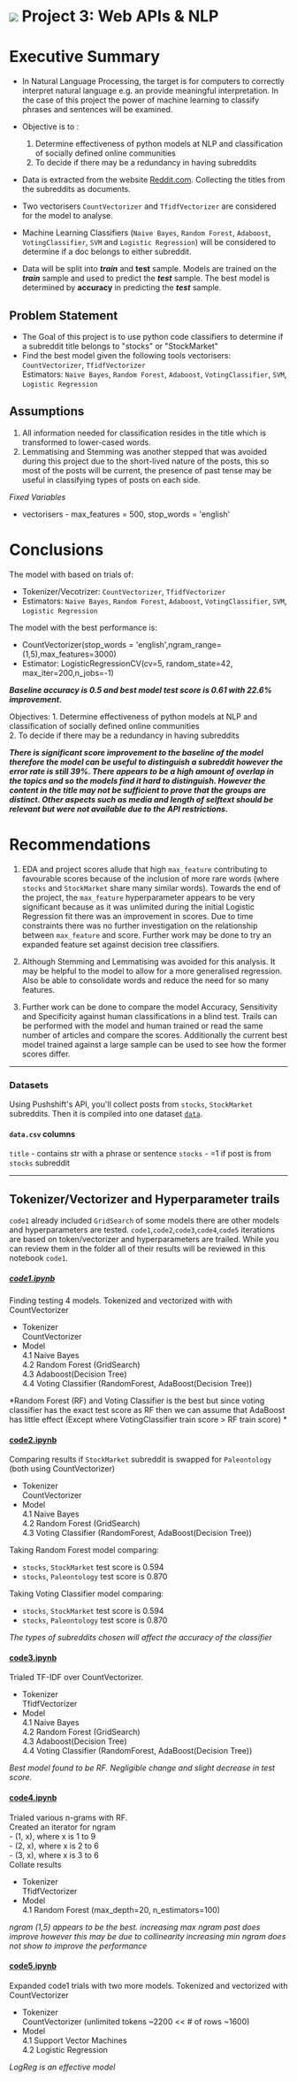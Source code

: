 
# ![](https://ga-dash.s3.amazonaws.com/production/assets/logo-9f88ae6c9c3871690e33280fcf557f33.png) Project 3: Web APIs & NLP


# Executive Summary

- In Natural Language Processing, the target is for computers to correctly interpret natural language e.g. an provide meaningful interpretation. In the case of this project the power of machine learning to classify phrases and sentences will be examined.
- Objective is to :  

    1. Determine effectiveness of python models at NLP and classification of socially defined online communities  
    2. To decide if there may be a redundancy in having subreddits   

- Data is extracted from the website [Reddit.com](https://www.reddit.com). Collecting the titles from the subreddits as documents.
- Two vectorisers `CountVectorizer` and `TfidfVectorizer` are considered for the model to analyse.
- Machine Learning Classifiers (`Naive Bayes`, `Random Forest`, `Adaboost`, `VotingClassifier`, `SVM` and `Logistic Regression`) will be considered to determine if a doc belongs to either subreddit.
- Data will be split into ***train*** and **test** sample. Models are trained on the ***train*** sample and used to predict the ***test*** sample. The best model is determined by **accuracy** in predicting the ***test*** sample.


## Problem Statement

- The Goal of this project is to use python code classifiers to determine if a subreddit title belongs to "stocks" or "StockMarket"
- Find the best model given the following tools
    vectorisers: `CountVectorizer`, `TfidfVectorizer`  
    Estimators: `Naive Bayes`, `Random Forest`, `Adaboost`, `VotingClassifier`, `SVM`, `Logistic Regression`
    
## Assumptions
1. All information needed for classification resides in the title which is transformed to lower-cased words. 
2. Lemmatising and Stemming was another stepped that was avoided during this project due to the short-lived nature of the posts, this so most of the posts will be current, the presence of past tense may be useful in classifying types of posts on each side. 

_Fixed Variables_
-  vectorisers - max_features = 500, stop_words = 'english'

# Conclusions 

The model with based on trials of: 

- Tokenizer/Vecotrizer: `CountVectorizer`, `TfidfVectorizer`  
- Estimators: `Naive Bayes`, `Random Forest`, `Adaboost`, `VotingClassifier`, `SVM`, `Logistic Regression`

The model with the best performance is: 
- CountVectorizer(stop_words = 'english',ngram_range=(1,5),max_features=3000)  
- Estimator: LogisticRegressionCV(cv=5,  random_state=42, max_iter=200,n_jobs=-1)

***Baseline accuracy is 0.5 and best model test score is 0.61 with 22.6% improvement.***

Objectives:
    1. Determine effectiveness of python models at NLP and classification of socially defined online communities  
    2. To decide if there may be a redundancy in having subreddits

***There is significant score improvement to the baseline of the model therefore the model can be useful to distinguish a subreddit however the error rate is still 39%. There appears to be a high amount of overlap in the topics and so the models find it hard to distinguish. However the content in the title may not be sufficient to prove that the groups are distinct. Other aspects such as media and length of selftext should be relevant but were not available due to the API restrictions.***

# Recommendations
1. EDA and project scores allude that high `max_feature` contributing to favourable scores because of the inclusion of more rare words (where `stocks` and `StockMarket` share many similar words).  Towards the end of the project, the `max_feature` hyperparameter appears to be very significant because as it was unlimited during the initial Logistic Regression fit there was an improvement in scores. Due to time constraints there was no further investigation on the relationship between `max_feature` and score. Further work may be done to try an expanded feature set against decision tree classifiers.

2. Although Stemming and Lemmatising was avoided for this analysis. It may be helpful to the model to allow for a more generalised regression. Also be able to consolidate words and reduce the need for so many features.

3. Further work can be done to compare the model Accuracy, Sensitivity and Specificity against human classifications in a blind test. Trails can be performed with the model and human trained or read the same number of articles and compare the scores. Additionally the current best model trained against a large sample can be used to see how the former scores differ.

---

### Datasets

Using Pushshift's API, you'll collect posts from `stocks`, `StockMarket` subreddits. Then it is compiled into one dataset [`data`](./data.csv). 

#### `data.csv` columns
`title` - contains str with a phrase or sentence
`stocks` - =1 if post is from `stocks` subreddit

---

## Tokenizer/Vectorizer and Hyperparameter trails

`code1` already included `GridSearch` of some models there are other models and hyperparameters are tested. `code1`,`code2`,`code3`,`code4`,`code5` iterations are based on token/vectorizer and hyperparameters are trailed. While you can review them in the folder all of their results will be reviewed in this notebook `code1`.

##### [code1.ipynb](code1.ipynb)
Finding testing 4 models. Tokenized and vectorized with with CountVectorizer  
- Tokenizer  
    CountVectorizer
- Model  
    4.1 Naive Bayes   
    4.2 Random Forest (GridSearch)  
    4.3 Adaboost(Decision Tree)  
    4.4 Voting Classifier (RandomForest, AdaBoost(Decision Tree))
    
*Random Forest (RF) and Voting Classifier is the best but since voting classifier has the exact test score as RF then we can assume that AdaBoost has little effect (Except where VotingClassifier train score > RF train score) * 

#### [code2.ipynb](code2.ipynb)
Comparing results if `StockMarket` subreddit is swapped for `Paleontology`  
(both using CountVectorizer)

- Tokenizer  
    CountVectorizer
- Model  
    4.1 Naive Bayes   
    4.2 Random Forest (GridSearch)  
    4.3 Voting Classifier (RandomForest, AdaBoost(Decision Tree))
    
Taking Random Forest model comparing:
- `stocks`, `StockMarket` test score is 0.594
- `stocks`, `Paleontology` test score is 0.870  

Taking Voting Classifier model comparing:
- `stocks`, `StockMarket` test score is 0.594
- `stocks`, `Paleontology` test score is 0.870  


*The types of subreddits chosen will affect the accuracy of the classifier*

#### [code3.ipynb](code3.ipynb)
Trialed TF-IDF over CountVectorizer.  
- Tokenizer  
    TfidfVectorizer
- Model  
    4.1 Naive Bayes   
    4.2 Random Forest (GridSearch)  
    4.3 Adaboost(Decision Tree)  
    4.4 Voting Classifier (RandomForest, AdaBoost(Decision Tree))
    
*Best model found to be RF. Negligible change and slight decrease in test score.*

#### [code4.ipynb](code4.ipynb)

Trialed various n-grams with RF.  
Created an iterator for ngram  
    - (1, x), where x is 1 to 9  
    - (2, x), where x is 2 to 6  
    - (3, x), where x is 3 to 6   
Collate results

- Tokenizer  
    TfidfVectorizer
- Model  
    4.1 Random Forest (max_depth=20, n_estimators=100) 
    
*ngram (1,5) appears to be the best. increasing max ngram past does improve however this may be due to collinearity
increasing min ngram does not show to improve the performance*
    
#### [code5.ipynb](code5.ipynb)
Expanded code1 trials with two more models. Tokenized and vectorized with CountVectorizer
- Tokenizer  
    CountVectorizer (unlimited tokens ~2200 << # of rows ~1600)
- Model  
    4.1 Support Vector Machines    
    4.2 Logistic Regression 
    
*LogReg is an effective model*